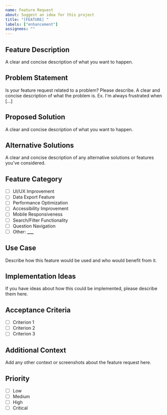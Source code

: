 ```yaml
---
name: Feature Request
about: Suggest an idea for this project
title: "[FEATURE] "
labels: ["enhancement"]
assignees: ""
---
```


## Feature Description

A clear and concise description of what you want to happen.

## Problem Statement

Is your feature request related to a problem? Please describe.
A clear and concise description of what the problem is. Ex. I'm always frustrated when [...]

## Proposed Solution

A clear and concise description of what you want to happen.

## Alternative Solutions

A clear and concise description of any alternative solutions or features you've considered.

## Feature Category

- [ ] UI/UX Improvement
- [ ] Data Export Feature
- [ ] Performance Optimization
- [ ] Accessibility Improvement
- [ ] Mobile Responsiveness
- [ ] Search/Filter Functionality
- [ ] Question Navigation
- [ ] Other: ****\_\_\_****

## Use Case

Describe how this feature would be used and who would benefit from it.

## Implementation Ideas

If you have ideas about how this could be implemented, please describe them here.

## Acceptance Criteria

- [ ] Criterion 1
- [ ] Criterion 2
- [ ] Criterion 3

## Additional Context

Add any other context or screenshots about the feature request here.

## Priority

- [ ] Low
- [ ] Medium
- [ ] High
- [ ] Critical
